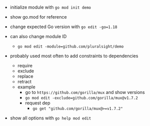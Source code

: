 * initialize module with `go mod init demo`
* show go.mod for reference
* change expected Go version with `go edit -go=1.18`
* can also change module ID
    * `go mod edit -module=github.com/pluralsight/demo`
* probably used most often to add constraints to dependencies
    * require
    * exclude
    * replace
    * retract
    * example
        * go to `https://github.com/gorilla/mux` and show versions
        * `go mod edit -exclude=github.com/gorilla/mux@v1.7.2`
        * request dep 
            * `go get "github.com/gorilla/mux@>=v1.7.2"`

* show all options with `go help mod edit`